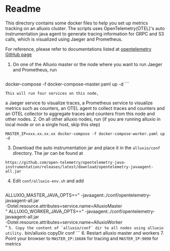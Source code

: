 # Readme
This directory contains some docker files to help you set up metrics tracking on an alluxio cluster. 
The scripts uses OpenTelemetry(OTEL)'s auto instrumentation java agent to generate tracing information for GRPC and S3 calls, which is visualized using Jaeger and Prometheus. 

For reference, please refer to documentations listed at [opentelemetry GitHub page](https://github.com/open-telemetry/opentelemetry-java-instrumentation)

1. On one of the Alluxio master or the node where you want to run Jaeger and Prometheus, run 
    ```
docker-compose -f docker-compose-master.yaml up -d
    ```

    This will run four services on this node,
a Jaeger service to visualize traces, a Prometheus service to visualize metrics such as counters,
an OTEL agent to collect traces and counters and an OTEL collector to aggregate traces and counters from this node and other nodes.
2. On all other alluxio nodes, run (if you are running alluxio in local mode or on a single host, skip this step)
```
MASTER_IP=xxx.xx.xx.xx docker-compose -f docker-compose-worker.yaml up -d
```
3. Download the auto instrumentation jar and place it in the `alluxio/conf` directory. The jar can be found at 
```
https://github.com/open-telemetry/opentelemetry-java-instrumentation/releases/latest/download/opentelemetry-javaagent-all.jar
```
4. Edit `conf/alluxio-env.sh` and add
    
    ```
ALLUXIO_MASTER_JAVA_OPTS+=" -javaagent:./conf/opentelemetry-javaagent-all.jar \
     -Dotel.resource.attributes=service.name=AlluxioMaster \
     "
ALLUXIO_WORKER_JAVA_OPTS+=" -javaagent:./conf/opentelemetry-javaagent-all.jar \
     -Dotel.resource.attributes=service.name=AlluxioWorker \
     "
    ```
5. Copy the content of `alluxio/conf` dir to all nodes using alluxio utility.
    ```
bin/alluxio copyDir conf
    ```
6. Restart alluxio master and workers
7. Point your browser to `MASTER_IP:16686` for tracing and `MASTER_IP:9090` for metrics
